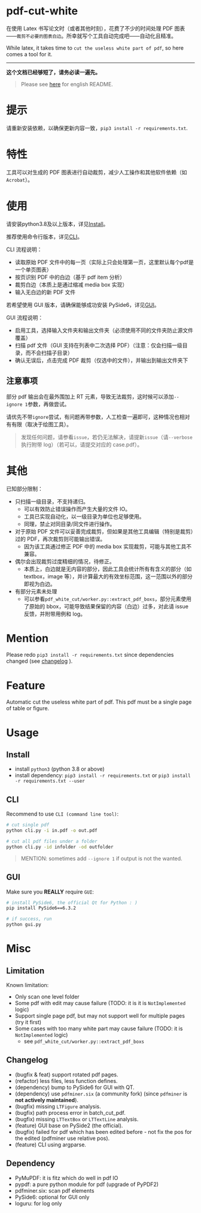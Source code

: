 # pdf-cut-white

在使用 Latex 书写论文时（或者其他时刻），花费了不少的时间处理 PDF 图表——`裁剪不必要的图表白边`。所幸就写个工具自动完成吧——自动化且精准。

While latex, it takes time to `cut the useless white part of pdf`, so here comes a tool for it.

---

**这个文档已经够短了，请务必读一遍先。**

> Please see [here](#mention) for english README.

# 提示
请重新安装依赖，以确保更新内容一致，`pip3 install -r requirements.txt`.

# 特性
工具可以对生成的 PDF 图表进行自动裁剪，减少人工操作和其他软件依赖（如`Acrobat`）。

# 使用

请安装python3.8及以上版本，详见[Install](#install)。

推荐使用命令行版本，详见[CLI](#cli)。

CLI 流程说明：
- 读取原始 PDF 文件中的每一页（实际上只会处理第一页，这里默认每个pdf是一个单页图表）
- 按页识别 PDF 中的白边（基于 pdf item 分析）
- 裁剪白边（本质上是通过缩减 media box 实现）
- 输入无白边的新 PDF 文件

若希望使用 GUI 版本，请确保能够成功安装 PySide6，详见[GUI](#gui)。

GUI 流程说明：
- 启用工具，选择输入文件夹和输出文件夹（必须使用不同的文件夹防止源文件覆盖）
- 扫描 pdf 文件（GUI 支持在列表中二次选择 PDF）（注意：仅会扫描一级目录，而不会扫描子目录）
- 确认无误后，点击完成 PDF 裁剪（仅选中的文件），并输出到输出文件夹下

## 注意事项
部分 pdf 输出会在最外围加上 RT 元素，导致无法裁剪，这时候可以添加`--ignore 1`参数，再做尝试。

请优先不带`ignore`尝试，有问题再带参数，人工检查一遍即可，这种情况也相对有有限（取决于绘图工具）。

> 发现任何问题，请参看`issue`，若仍无法解决，请提新`issue`（请`--verbose`执行附带 log）（若可以，请提交对应的 case.pdf）。

# 其他

已知部分限制：

- 只扫描一级目录，不支持递归。
  - 可以有效防止错误操作而产生大量的文件 IO。
  - 工具已实现自动化，以一级目录为单位也足够使用。
  - 同理，禁止对同目录/同文件进行操作。
- 对于原始 PDF 文件可以妥善完成裁剪，但如果是其他工具编辑（特别是裁剪）过的 PDF，再次裁剪则可能输出错误。
  - 因为该工具通过修正 PDF 中的 media box 实现裁剪，可能与其他工具不兼容。
- 偶尔会出现裁剪过度精细的情况，待修正。
  - 本质上，白边就是无内容的部分，因此工具会统计所有有含义的部分（如 textbox，image 等），并计算最大的有效坐标范围，这一范围以外的部分即视为白边。
- 有部分元素未处理
  - 可以参看`pdf_white_cut/worker.py::extract_pdf_boxs`，部分元素使用了原始的 bbox，可能导致结果保留的内容（白边）过多，对此请 issue 反馈，并附带用例和 log。


# Mention

Please redo `pip3 install -r requirements.txt` since dependencies changed (see [changelog](#Changelog) ).

# Feature

Automatic cut the useless white part of pdf. This pdf must be a single page of table or figure.

# Usage

## Install

- install `python3` (python 3.8 or above)
- install dependency: `pip3 install -r requirements.txt` or `pip3 install -r requirements.txt --user`

## CLI

Recommend to use `CLI (command line tool)`:

```sh
# cut single pdf
python cli.py -i in.pdf -o out.pdf

# cut all pdf files under a folder
python cli.py -id infolder -od outfolder
```

> MENTION: sometimes add `--ignore 1` if output is not the wanted.

## GUI

Make sure you **REALLY** require `GUI`:

```sh
# install PySide6, the official Qt for Python : )
pip install PySide6==6.3.2

# if success, run 
python gui.py
```


# Misc

## Limitation

Known limitation:

- Only scan one level folder
- Some pdf with edit may cause failure (TODO: it is it is `NotImplemented` logic)
- Support single page pdf, but may not support well for multiple pages (try it first)
- Some cases with too many white part may cause failure (TODO: it is `NotImplemented` logic)
  - see `pdf_white_cut/worker.py::extract_pdf_boxs`

## Changelog

- (bugfix & feat) support rotated pdf pages.
- (refactor) less files, less function defines.
- (dependency) bump to PySide6 for GUI with QT.
- (dependency) use `pdfminer.six` (a community fork) (since `pdfminer` is **not actively maintained**).
- (bugfix) missing `LTFigure` analysis.
- (bugfix) path process error in batch_cut_pdf.
- (bugfix) missing `LTTextBox` or `LTTextLine` analysis.
- (feature) GUI base on PySide2 (the official).
- (bugfix) failed for pdf which has been edited before - not fix the pos for the edited (pdfminer use relative pos).
- (feature) CLI using argparse.

## Dependency

- PyMuPDF: it is fitz which do well in pdf IO
- pypdf: a pure python module for pdf (upgrade of PyPDF2)
- pdfminer.six: scan pdf elements
- PySide6: optional for GUI only
- loguru: for log only
